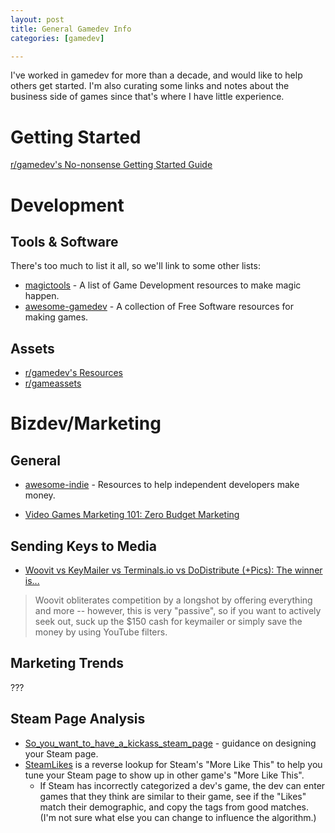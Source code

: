 ```yaml
---
layout: post
title: General Gamedev Info
categories: [gamedev]

---
```


I've worked in gamedev for more than a decade, and would like to help others
get started. I'm also curating some links and notes about the business side of
games since that's where I have little experience.

# Getting Started

[r/gamedev's No-nonsense Getting Started Guide](https://www.reddit.com/r/gamedev/wiki/getting_started)


# Development

## Tools & Software

There's too much to list it all, so we'll link to some other lists:

* [magictools](https://github.com/ellisonleao/magictools) - A list of Game Development resources to make magic happen.
* [awesome-gamedev](https://github.com/Calinou/awesome-gamedev) - A collection of Free Software resources for making games.


## Assets

* [r/gamedev's Resources](https://www.reddit.com/r/gamedev/wiki/faq#wiki_resources)
* [r/gameassets](https://www.reddit.com/r/gameassets/)


# Bizdev/Marketing

## General

* [awesome-indie](https://github.com/mezod/awesome-indie) - Resources to help independent developers make money.

* [Video Games Marketing 101: Zero Budget Marketing](https://www.reddit.com/r/gamedev/comments/ah91c9/im_a_video_games_marketer_and_ive_decided_to/)


## Sending Keys to Media

* [Woovit vs KeyMailer vs Terminals.io vs DoDistribute (+Pics): The winner is...](https://www.reddit.com/r/gamedev/comments/6llny9/woovit_vs_keymailer_vs_terminalsio_vs/)

> Woovit obliterates competition by a longshot by offering everything and more -- however, this is very "passive", so if you want to actively seek out, suck up the $150 cash for keymailer or simply save the money by using YouTube filters. 


## Marketing Trends

???


## Steam Page Analysis

* [So_you_want_to_have_a_kickass_steam_page](https://www.reddit.com/r/gamedev/comments/bag8qt/so_you_want_to_have_a_kickass_steam_page) - guidance on designing your Steam page.
* [SteamLikes](https://www.reddit.com/r/gamedev/comments/av1frk/steam_likes_service_that_shows_recommendations_on/) is a reverse lookup for Steam's "More Like This" to help you tune your Steam page to show up in other game's "More Like This".
    * If Steam has incorrectly categorized a dev's game, the dev can enter games that they think are similar to their game, see if the "Likes" match their demographic, and copy the tags from good matches. (I'm not sure what else you can change to influence the algorithm.)

